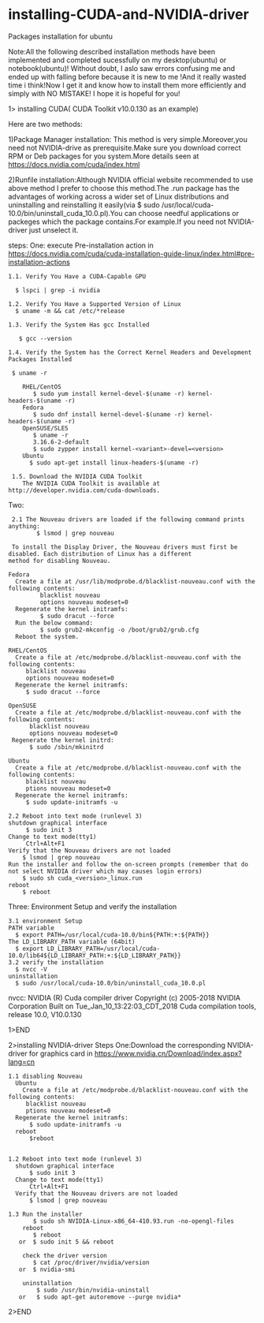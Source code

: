 # installing-CUDA-and-NVIDIA-driver

Packages installation for ubuntu 

   Note:All the following described installation methods have been implemented and completed sucessfully on my desktop(ubuntu) or notebook(ubuntu)! Without doubt, I aslo saw errors confusing me and ended up with falling before because it is new to me !And it really wasted time i think!Now I get it and know how to install them more efficiently and simply with NO MISTAKE! I hope it is hopeful for you!

1> installing CUDA( CUDA Toolkit v10.0.130 as an example)

Here are two methods:

  1)Package Manager installation: This method is very simple.Moreover,you need not NVIDIA-drive as prerequisite.Make sure you download correct RPM or Deb packages for you system.More details seen at https://docs.nvidia.com/cuda/index.html
  
  
  2)Runfile installation:Although NVIDIA official website recommended to use above method I prefer to choose this method.The .run package has the advantages of working across a wider set of Linux distributions and uninstalling and reinstalling it easily(via 
$ sudo /usr/local/cuda-10.0/bin/uninstall_cuda_10.0.pl).You can choose needful applications or packeges which the package contains.For example.If you need not NVIDIA-driver just unselect it.
   
   steps:
   One: execute Pre-installation action in https://docs.nvidia.com/cuda/cuda-installation-guide-linux/index.html#pre-installation-actions
    
    1.1. Verify You Have a CUDA-Capable GPU
 
      $ lspci | grep -i nvidia
    
    1.2. Verify You Have a Supported Version of Linux
      $ uname -m && cat /etc/*release

    1.3. Verify the System Has gcc Installed

       $ gcc --version

    1.4. Verify the System has the Correct Kernel Headers and Development Packages Installed

     $ uname -r

        RHEL/CentOS 
           $ sudo yum install kernel-devel-$(uname -r) kernel-headers-$(uname -r)
        Fedora
           $ sudo dnf install kernel-devel-$(uname -r) kernel-headers-$(uname -r)
        OpenSUSE/SLES
           $ uname -r
           3.16.6-2-default
           $ sudo zypper install kernel-<variant>-devel=<version>
        Ubuntu
          $ sudo apt-get install linux-headers-$(uname -r)
          
     1.5. Download the NVIDIA CUDA Toolkit
        The NVIDIA CUDA Toolkit is available at http://developer.nvidia.com/cuda-downloads.
 
 Two:
 
     2.1 The Nouveau drivers are loaded if the following command prints anything:
            $ lsmod | grep nouveau
     
     To install the Display Driver, the Nouveau drivers must first be disabled. Each distribution of Linux has a different
    method for disabling Nouveau.
 
    Fedora
      Create a file at /usr/lib/modprobe.d/blacklist-nouveau.conf with the following contents:
             blacklist nouveau
             options nouveau modeset=0
      Regenerate the kernel initramfs:
             $ sudo dracut --force
      Run the below command:
             $ sudo grub2-mkconfig -o /boot/grub2/grub.cfg
      Reboot the system.
   
    RHEL/CentOS
      Create a file at /etc/modprobe.d/blacklist-nouveau.conf with the following contents:
         blacklist nouveau
         options nouveau modeset=0
      Regenerate the kernel initramfs:
         $ sudo dracut --force
    
    OpenSUSE
      Create a file at /etc/modprobe.d/blacklist-nouveau.conf with the following contents:
          blacklist nouveau
          options nouveau modeset=0
     Regenerate the kernel initrd:
          $ sudo /sbin/mkinitrd
   
    Ubuntu
      Create a file at /etc/modprobe.d/blacklist-nouveau.conf with the following contents:
         blacklist nouveau
         ptions nouveau modeset=0
      Regenerate the kernel initramfs:
         $ sudo update-initramfs -u
    
    2.2 Reboot into text mode (runlevel 3)
    shutdown graphical interface 
         $ sudo init 3
    Change to text mode(tty1)
         Ctrl+Alt+F1
    Verify that the Nouveau drivers are not loaded
        $ lsmod | grep nouveau
    Run the installer and follow the on-screen prompts (remember that do not select NVIDIA driver which may causes login errors)
        $ sudo sh cuda_<version>_linux.run
    reboot
        $ reboot

Three: Environment Setup and verify the installation
 
    3.1 environment Setup
    PATH variable
      $ export PATH=/usr/local/cuda-10.0/bin${PATH:+:${PATH}}
    The LD_LIBRARY_PATH variable (64bit)
      $ export LD_LIBRARY_PATH=/usr/local/cuda-10.0/lib64${LD_LIBRARY_PATH:+:${LD_LIBRARY_PATH}}
    3.2 verify the installation
      $ nvcc -V
    uninstallation
      $ sudo /usr/local/cuda-10.0/bin/uninstall_cuda_10.0.pl
nvcc: NVIDIA (R) Cuda compiler driver
Copyright (c) 2005-2018 NVIDIA Corporation
Built on Tue_Jan_10_13:22:03_CDT_2018
Cuda compilation tools, release 10.0, V10.0.130
     

1>END


2>installing NVIDIA-driver
  Steps
  One:Download the corresponding NVIDIA-driver for graphics card in https://www.nvidia.cn/Download/index.aspx?lang=cn
  
    1.1 disabling Nouveau
      Ubuntu
        Create a file at /etc/modprobe.d/blacklist-nouveau.conf with the following contents:
         blacklist nouveau
         ptions nouveau modeset=0
      Regenerate the kernel initramfs:
          $ sudo update-initramfs -u
      reboot
          $reboot
      
         
    1.2 Reboot into text mode (runlevel 3)
      shutdown graphical interface 
          $ sudo init 3
      Change to text mode(tty1)
          Ctrl+Alt+F1
      Verify that the Nouveau drivers are not loaded
          $ lsmod | grep nouveau
          
    1.3 Run the installer
           $ sudo sh NVIDIA-Linux-x86_64-410.93.run -no-opengl-files
        reboot
           $ reboot
       or  $ sudo init 5 && reboot
       
        check the driver version
           $ cat /proc/driver/nvidia/version
       or  $ nvidia-smi
      
        uninstallation
            $ sudo /usr/bin/nvidia-uninstall
       or   $ sudo apt-get autoremove --purge nvidia* 
       
2>END
        
         
  


  
  
   



